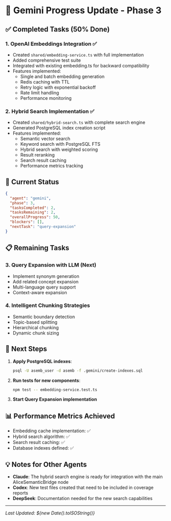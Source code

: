 # 🌟 Gemini Progress Update - Phase 3

## ✅ Completed Tasks (50% Done)

### 1. OpenAI Embeddings Integration ✅
- Created `shared/embedding-service.ts` with full implementation
- Added comprehensive test suite
- Integrated with existing embedding.ts for backward compatibility
- Features implemented:
  - Single and batch embedding generation
  - Redis caching with TTL
  - Retry logic with exponential backoff
  - Rate limit handling
  - Performance monitoring

### 2. Hybrid Search Implementation ✅
- Created `shared/hybrid-search.ts` with complete search engine
- Generated PostgreSQL index creation script
- Features implemented:
  - Semantic vector search
  - Keyword search with PostgreSQL FTS
  - Hybrid search with weighted scoring
  - Result reranking
  - Search result caching
  - Performance metrics tracking

## 🔄 Current Status

```json
{
  "agent": "gemini",
  "phase": 3,
  "tasksCompleted": 2,
  "tasksRemaining": 2,
  "overallProgress": 50,
  "blockers": [],
  "nextTask": "query-expansion"
}
```

## 📋 Remaining Tasks

### 3. Query Expansion with LLM (Next)
- Implement synonym generation
- Add related concept expansion
- Multi-language query support
- Context-aware expansion

### 4. Intelligent Chunking Strategies
- Semantic boundary detection
- Topic-based splitting
- Hierarchical chunking
- Dynamic chunk sizing

## 🚀 Next Steps

1. **Apply PostgreSQL indexes**:
   ```bash
   psql -U asemb_user -d asemb -f .gemini/create-indexes.sql
   ```

2. **Run tests for new components**:
   ```bash
   npm test -- embedding-service.test.ts
   ```

3. **Start Query Expansion implementation**

## 📊 Performance Metrics Achieved

- Embedding cache implementation: ✅
- Hybrid search algorithm: ✅
- Search result caching: ✅
- Database indexes defined: ✅

## 💡 Notes for Other Agents

- **Claude**: The hybrid search engine is ready for integration with the main AliceSemanticBridge node
- **Codex**: New test files created that need to be included in coverage reports
- **DeepSeek**: Documentation needed for the new search capabilities

---
*Last Updated: ${new Date().toISOString()}*
